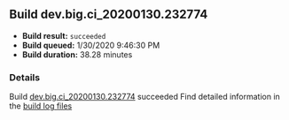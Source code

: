 ## Build dev.big.ci_20200130.232774
- **Build result:** `succeeded`
- **Build queued:** 1/30/2020 9:46:30 PM
- **Build duration:** 38.28 minutes
### Details
Build [dev.big.ci_20200130.232774](https://winappstudio.visualstudio.com/web/build.aspx?pcguid=a4ef43be-68ce-4195-a619-079b4d9834c2&builduri=vstfs%3a%2f%2f%2fBuild%2fBuild%2f32774) succeeded
Find detailed information in the [build log files]()
